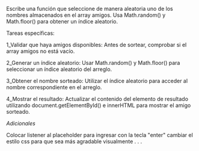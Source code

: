 Escribe una función que seleccione de manera aleatoria uno de los nombres almacenados en el array amigos. Usa Math.random() y Math.floor() para obtener un índice aleatorio.

Tareas específicas:

1_Validar que haya amigos disponibles: Antes de sortear, comprobar si el array amigos no está vacío.

2_Generar un índice aleatorio: Usar Math.random() y Math.floor() para seleccionar un índice aleatorio del arreglo.

3_Obtener el nombre sorteado: Utilizar el índice aleatorio para acceder al nombre correspondiente en el arreglo.

4_Mostrar el resultado: Actualizar el contenido del elemento de resultado utilizando document.getElementById()  e innerHTML para mostrar el amigo sorteado.


*Adicionales*

Colocar listener al placeholder para ingresar con la tecla "enter"
cambiar el estilo css para que sea más agradable visualmente
.
.
.